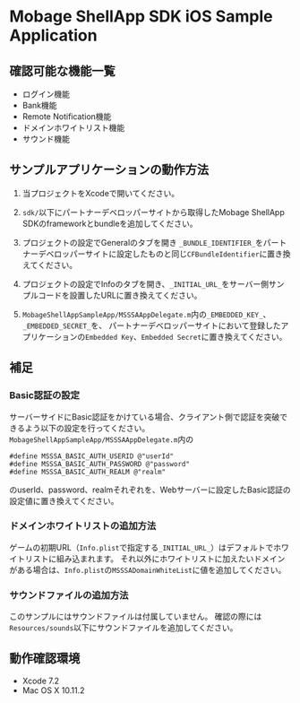 Mobage ShellApp SDK iOS Sample Application
================================================================================

確認可能な機能一覧
--------------------------------------------------------------------------------
- ログイン機能
- Bank機能
- Remote Notification機能
- ドメインホワイトリスト機能
- サウンド機能


サンプルアプリケーションの動作方法
--------------------------------------------------------------------------------
1. 当プロジェクトをXcodeで開いてください。

2. `sdk/`以下にパートナーデベロッパーサイトから取得したMobage ShellApp SDKのframeworkとbundleを追加してください。

3. プロジェクトの設定でGeneralのタブを開き
`_BUNDLE_IDENTIFIER_`をパートナーデベロッパーサイトに設定したものと同じ`CFBundleIdentifier`に置き換えてください。

4. プロジェクトの設定でInfoのタブを開き、`_INITIAL_URL_`をサーバー側サンプルコードを設置したURLに置き換えてください。

5. `MobageShellAppSampleApp/MSSSAAppDelegate.m`内の`_EMBEDDED_KEY_`、`_EMBEDDED_SECRET_`を、
パートナーデベロッパーサイトにおいて登録したアプリケーションの`Embedded Key`、`Embedded Secret`に置き換えてください。


補足
--------------------------------------------------------------------------------
### Basic認証の設定
サーバーサイドにBasic認証をかけている場合、クライアント側で認証を突破できるよう以下の設定を行ってください。
`MobageShellAppSampleApp/MSSSAAppDelegate.m`内の
```
#define MSSSA_BASIC_AUTH_USERID @"userId"
#define MSSSA_BASIC_AUTH_PASSWORD @"password"
#define MSSSA_BASIC_AUTH_REALM @"realm"
```
のuserId、password、realmそれぞれを、Webサーバーに設定したBasic認証の設定値に置き換えてください。

### ドメインホワイトリストの追加方法
ゲームの初期URL（`Info.plist`で指定する`_INITIAL_URL_`）はデフォルトでホワイトリストに組み込まれます。
それ以外にホワイトリストに加えたいドメインがある場合は、`Info.plist`の`MSSSADomainWhiteList`に値を追加してください。

### サウンドファイルの追加方法
このサンプルにはサウンドファイルは付属していません。
確認の際には`Resources/sounds`以下にサウンドファイルを追加してください。


動作確認環境
--------------------------------------------------------------------------------
- Xcode 7.2
- Mac OS X 10.11.2
